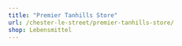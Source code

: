 ```yaml
---
title: "Premier Tanhills Store"
url: /chester-le-street/premier-tanhills-store/
shop: Lebensmittel
---
```

